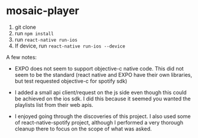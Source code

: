 # mosaic-player

1. git clone
2. run `npm install`
3. run `react-native run-ios`
4. If device, run `react-native run-ios --device`


A few notes:

* EXPO does not seem to support objective-c native code. This did not seem to be the standard (react native and EXPO have their own libraries, but test requested objective-c for spotify sdk)

* I added a small api client/request on the js side even though this could be achieved on the ios sdk. I did this because it seemed you wanted the playlists list from their web apis.

* I enjoyed going through the discoveries of this project. I also used some of react-native-spotify project, although I performed a very thorough cleanup there to focus on the scope of what was asked. 
